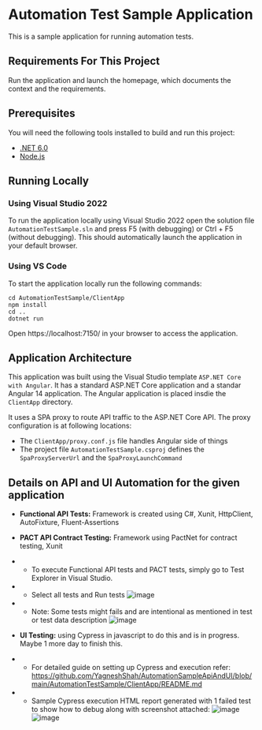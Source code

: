# Automation Test Sample Application
This is a sample application for running automation tests.

## Requirements For This Project

Run the application and launch the homepage, which documents the context and the requirements. 

## Prerequisites

You will need the following tools installed to build and run this project:

- [.NET 6.0](https://dotnet.microsoft.com/download/dotnet/6.0)
- [Node.js](https://nodejs.org/en/download/)

## Running Locally

### Using Visual Studio 2022

To run the application locally using Visual Studio 2022 open the solution file `AutomationTestSample.sln`
and press F5 (with debugging) or Ctrl + F5 (without debugging). This should automatically launch the application
in your default browser.

### Using VS Code

 To start the application locally run the following commands:

    cd AutomationTestSample/ClientApp
    npm install
    cd ..
    dotnet run

Open https://localhost:7150/ in your browser to access the application.

## Application Architecture

This application was built using the Visual Studio template `ASP.NET Core with Angular`.
It has a standard ASP.NET Core application and a standar Angular 14 application.
The Angular application is placed insdie the `ClientApp` directory.

It uses a SPA proxy to route API traffic to the ASP.NET Core API. The proxy configuration
is at following locations:
- The `ClientApp/proxy.conf.js` file handles Angular side of things
- The project file `AutomationTestSample.csproj` defines the `SpaProxyServerUrl` and the `SpaProxyLaunchCommand`


## Details on API and UI Automation for the given application
- <b>Functional API Tests:</b> Framework is created using C#, Xunit, HttpClient, AutoFixture, Fluent-Assertions
- <b>PACT API Contract Testing:</b> Framework using PactNet for contract testing, Xunit
- - To execute Functional API tests and PACT tests, simply go to Test Explorer in Visual Studio.
- - Select all tests and Run tests
     ![image](https://user-images.githubusercontent.com/4996330/215808261-10a786e0-d5ce-4ca2-9331-72344af32d5f.png)
- - Note: Some tests might fails and are intentional as mentioned in test or test data description 
     ![image](https://user-images.githubusercontent.com/4996330/215808623-8ccefdc6-005c-4d99-a7e6-7731982cd20e.png)

  
- <b>UI Testing:</b> using Cypress in javascript to do this and is in progress. Maybe 1 more day to finish this.
- - For detailed guide on setting up Cypress and execution refer:
     https://github.com/YagneshShah/AutomationSampleApiAndUI/blob/main/AutomationTestSample/ClientApp/README.md
- - Sample Cypress execution HTML report generated with 1 failed test to show how to debug along with screenshot attached:
    ![image](https://user-images.githubusercontent.com/4996330/215817120-5a0a80b0-0ea4-466b-a7e1-6abc87ce922d.png)
    ![image](https://user-images.githubusercontent.com/4996330/215817408-fa5cbe0d-7c58-4067-84d9-588d1bcef721.png)     


